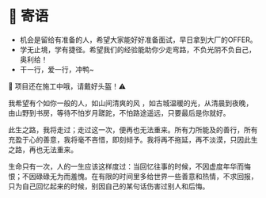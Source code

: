 # 🐌 寄语

- 机会是留给有准备的人，希望大家能好好准备面试，早日拿到大厂的OFFER。
- 学无止境，学有捷径。希望我们的经验能助你少走弯路，不负光阴不负自己，奥利给！
- 干一行，爱一行，冲鸭~

🚧 项目还在施工中哦，请戴好头盔！⚠️

我希望有个如你一般的人，如山间清爽的风 ，如古城温暖的光，从清晨到夜晚，由山野到书房，等待不怕岁月蹉跎，不怕路途遥远，只要最后是你就好。

此生之路，我将走过；走过这一次，便再也无法重来。所有力所能及的善行，所有充盈于心的善意，我将毫不吝惜，即刻倾予。我将再不拖延，再不淡漠，只因此生之路，再也无法重来。

生命只有一次，人的一生应该这样度过：当回忆往事的时候，不因虚度年华而悔恨；不因碌碌无为而羞愧。在有限的时间里多给世界一些善意和热情，不求回报，只为自己回忆起来的时候，别因自己的某句话伤害过别人和后悔。